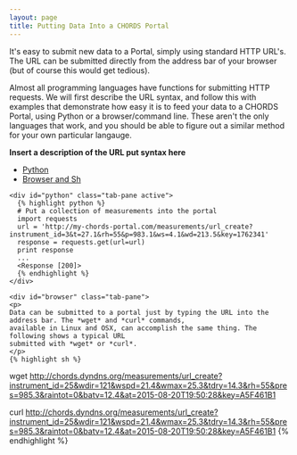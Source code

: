 ```yaml
---
layout: page
title: Putting Data Into a CHORDS Portal
---
```


It's easy to submit new data to a Portal, simply using standard HTTP URL's. The URL can be submitted 
directly from the address bar of your browser (but of course this would get tedious).

Almost all programming languages have functions for submitting HTTP requests. We will first describe 
the URL syntax, and follow this with examples that demonstrate how easy it is to feed your
data to a CHORDS Portal, using Python or a browser/command line. These aren't
the only languages that work, and you should be able to figure out a similar method for your own
particular langauge.

**Insert a description of the URL put syntax here**

<div class="container">
  <ul class="nav nav-pills">
    <li><a data-toggle="tab" href="#python">Python</a></li>
    <li><a data-toggle="tab" href="#browser">Browser and Sh</a></li>
  </ul>

  <div class="tab-content">
  
    <div id="python" class="tab-pane active">
      {% highlight python %}
      # Put a collection of measurements into the portal
      import requests
      url = 'http://my-chords-portal.com/measurements/url_create?instrument_id=3&t=27.1&rh=55&p=983.1&ws=4.1&wd=213.5&key=1762341'
      response = requests.get(url=url)
      print response
      ...
      <Response [200]>
      {% endhighlight %}
    </div>

    <div id="browser" class="tab-pane">
    <p>
    Data can be submitted to a portal just by typing the URL into the address bar. The *wget* and *curl* commands, 
    available in Linux and OSX, can accomplish the same thing. The following shows a typical URL 
    submitted with *wget* or *curl*.
    </p>
    {% highlight sh %}
wget http://chords.dyndns.org/measurements/url_create?instrument_id=25&wdir=121&wspd=21.4&wmax=25.3&tdry=14.3&rh=55&pres=985.3&raintot=0&batv=12.4&at=2015-08-20T19:50:28&key=A5F461B1
    
curl http://chords.dyndns.org/measurements/url_create?instrument_id=25&wdir=121&wspd=21.4&wmax=25.3&tdry=14.3&rh=55&pres=985.3&raintot=0&batv=12.4&at=2015-08-20T19:50:28&key=A5F461B1
    {% endhighlight %}
  </div>
</div>

